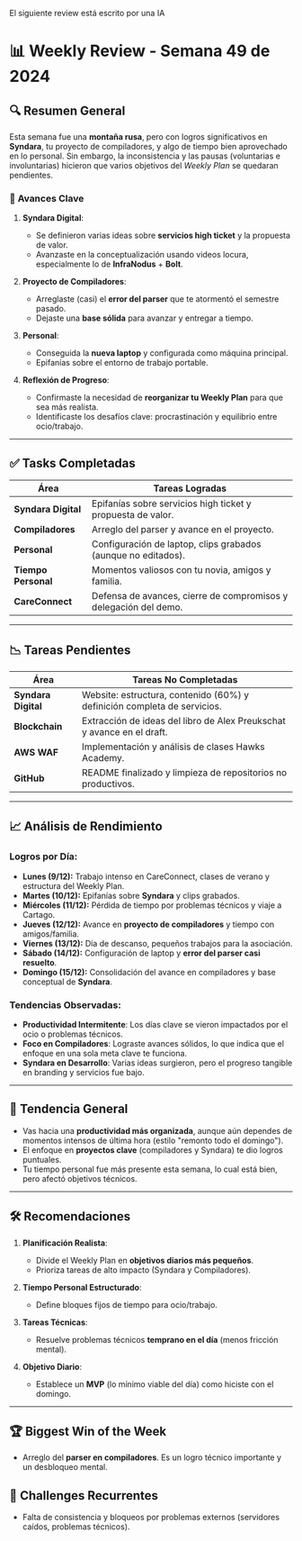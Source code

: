 El siguiente review está escrito por una IA

# 📊 **Weekly Review - Semana 49 de 2024**

## 🔍 **Resumen General**

Esta semana fue una **montaña rusa**, pero con logros significativos en **Syndara**, tu proyecto de compiladores, y algo de tiempo bien aprovechado en lo personal. Sin embargo, la inconsistencia y las pausas (voluntarias e involuntarias) hicieron que varios objetivos del _Weekly Plan_ se quedaran pendientes.

### 🎯 **Avances Clave**

1. **Syndara Digital**:
    
    - Se definieron varias ideas sobre **servicios high ticket** y la propuesta de valor.
    - Avanzaste en la conceptualización usando videos locura, especialmente lo de **InfraNodus** + **Bolt**.
2. **Proyecto de Compiladores**:
    
    - Arreglaste (casi) el **error del parser** que te atormentó el semestre pasado.
    - Dejaste una **base sólida** para avanzar y entregar a tiempo.
3. **Personal**:
    
    - Conseguida la **nueva laptop** y configurada como máquina principal.
    - Epifanías sobre el entorno de trabajo portable.
4. **Reflexión de Progreso**:
    
    - Confirmaste la necesidad de **reorganizar tu Weekly Plan** para que sea más realista.
    - Identificaste los desafíos clave: procrastinación y equilibrio entre ocio/trabajo.

---

## ✅ **Tasks Completadas**

| Área                | Tareas Logradas                                                  |
| ------------------- | ---------------------------------------------------------------- |
| **Syndara Digital** | Epifanías sobre servicios high ticket y propuesta de valor.      |
| **Compiladores**    | Arreglo del parser y avance en el proyecto.                      |
| **Personal**        | Configuración de laptop, clips grabados (aunque no editados).    |
| **Tiempo Personal** | Momentos valiosos con tu novia, amigos y familia.                |
| **CareConnect**     | Defensa de avances, cierre de compromisos y delegación del demo. |

---

## 📉 **Tareas Pendientes**

|Área|Tareas No Completadas|
|---|---|
|**Syndara Digital**|Website: estructura, contenido (60%) y definición completa de servicios.|
|**Blockchain**|Extracción de ideas del libro de Alex Preukschat y avance en el draft.|
|**AWS WAF**|Implementación y análisis de clases Hawks Academy.|
|**GitHub**|README finalizado y limpieza de repositorios no productivos.|

---

## 📈 **Análisis de Rendimiento**

### **Logros por Día**:

- **Lunes (9/12):** Trabajo intenso en CareConnect, clases de verano y estructura del Weekly Plan.
- **Martes (10/12):** Epifanías sobre **Syndara** y clips grabados.
- **Miércoles (11/12):** Pérdida de tiempo por problemas técnicos y viaje a Cartago.
- **Jueves (12/12):** Avance en **proyecto de compiladores** y tiempo con amigos/familia.
- **Viernes (13/12):** Día de descanso, pequeños trabajos para la asociación.
- **Sábado (14/12):** Configuración de laptop y **error del parser casi resuelto**.
- **Domingo (15/12):** Consolidación del avance en compiladores y base conceptual de **Syndara**.

### **Tendencias Observadas**:

- **Productividad Intermitente**: Los días clave se vieron impactados por el ocio o problemas técnicos.
- **Foco en Compiladores**: Lograste avances sólidos, lo que indica que el enfoque en una sola meta clave te funciona.
- **Syndara en Desarrollo**: Varias ideas surgieron, pero el progreso tangible en branding y servicios fue bajo.

---

## 🧭 **Tendencia General**

- Vas hacia una **productividad más organizada**, aunque aún dependes de momentos intensos de última hora (estilo "remonto todo el domingo").
- El enfoque en **proyectos clave** (compiladores y Syndara) te dio logros puntuales.
- Tu tiempo personal fue más presente esta semana, lo cual está bien, pero afectó objetivos técnicos.

---

## 🛠️ **Recomendaciones**

1. **Planificación Realista**:
    
    - Divide el Weekly Plan en **objetivos diarios más pequeños**.
    - Prioriza tareas de alto impacto (Syndara y Compiladores).
2. **Tiempo Personal Estructurado**:
    
    - Define bloques fijos de tiempo para ocio/trabajo.
3. **Tareas Técnicas**:
    
    - Resuelve problemas técnicos **temprano en el día** (menos fricción mental).
4. **Objetivo Diario**:
    
    - Establece un **MVP** (lo mínimo viable del día) como hiciste con el domingo.

---

## 🏆 **Biggest Win of the Week**

- Arreglo del **parser en compiladores**. Es un logro técnico importante y un desbloqueo mental.

## 🤔 **Challenges Recurrentes**

- Falta de consistencia y bloqueos por problemas externos (servidores caídos, problemas técnicos).
